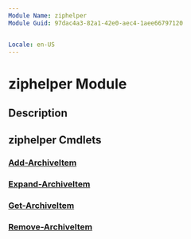 ```yaml
---
Module Name: ziphelper
Module Guid: 97dac4a3-82a1-42e0-aec4-1aee66797120


Locale: en-US
---
```


# ziphelper Module
## Description


## ziphelper Cmdlets
### [Add-ArchiveItem](Add-ArchiveItem.md)


### [Expand-ArchiveItem](Expand-ArchiveItem.md)


### [Get-ArchiveItem](Get-ArchiveItem.md)


### [Remove-ArchiveItem](Remove-ArchiveItem.md)


